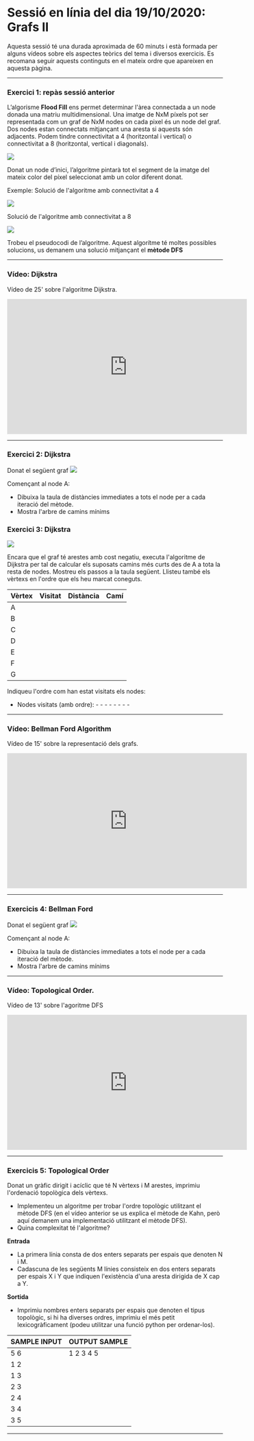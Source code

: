 # Sessió en línia del dia 19/10/2020: Grafs II

Aquesta sessió té una durada aproximada de 60 minuts i està formada per alguns vídeos sobre els aspectes teòrics del tema i diversos exercicis. 
Es recomana seguir aquests continguts en el mateix ordre que apareixen en aquesta pàgina.


---
### Exercici 1: repàs sessió anterior

L’algorisme **Flood Fill** ens permet determinar l'àrea connectada a un node donada una matriu multidimensional. Una imatge de NxM píxels pot ser representada com un graf de NxM nodes on cada pixel és un node del graf. Dos nodes estan connectats mitjançant una aresta si aquests són adjacents. Podem tindre connectivitat a 4 (horitzontal i vertical) o connectivitat a 8 (horitzontal, vertical i diagonals). 

![](images/connectivitat.png)

Donat un node d’inici, l’algoritme pintarà tot el segment de la imatge del mateix color del píxel seleccionat amb un color diferent donat.




Exemple: 
Solució de l'algoritme amb connectivitat a 4

![](https://upload.wikimedia.org/wikipedia/commons/7/7e/Recursive_Flood_Fill_4_%28aka%29.gif)

Solució de l'algoritme amb connectivitat a 8

![](https://upload.wikimedia.org/wikipedia/commons/8/89/Recursive_Flood_Fill_8_%28aka%29.gif)


Trobeu el pseudocodi de l’algoritme. Aquest algorítme té moltes possibles solucions, us demanem una solució mitjançant el **mètode DFS**

---

### Vídeo: Dijkstra

Vídeo de 25' sobre l'algoritme Dijkstra.

<center>
<iframe width="560" height="315" src="https://www.youtube.com/embed/pSqmAO-m7Lk" frameborder="0" allow="accelerometer; autoplay; encrypted-media; gyroscope; picture-in-picture" allowfullscreen></iframe>
</center>

---

### Exercici 2: Dijkstra
Donat el següent graf
![](images/dijkstra1.png)

Començant al node A:
+ Dibuixa la taula de distàncies immediates a tots el node per a cada iteració del mètode.
+ Mostra l'arbre de camins mínims

### Exercici 3: Dijkstra 

![](images/dijkstra2.png)

Encara que el graf té arestes amb cost negatiu, executa l'algoritme de Dijkstra per tal de calcular els suposats camins més curts des de A a tota la resta de nodes. Mostreu els passos a la taula següent. Llisteu també els vèrtexs en l'ordre que els heu marcat coneguts.

| Vèrtex | Visitat | Distància | Camí | 
|--------------|---------------|---------------|---------------------------|
| A          |      |||
| B          |               |||
| C          |               |||
| D          |               |||
| E          |               |||
| F          |               |||
| G          |               |||

Indiqueu l'ordre com han estat visitats els nodes:

* Nodes visitats (amb ordre):      -      -      -      -      -      -      -      -

---
### Vídeo: Bellman Ford Algorithm

Vídeo de 15' sobre la representació dels grafs.

<center>
<iframe width="560" height="315" src="https://www.youtube.com/embed/lyw4FaxrwHg" frameborder="0" allow="accelerometer; autoplay; encrypted-media; gyroscope; picture-in-picture" allowfullscreen></iframe>
</center>

---

### Exercicis 4: Bellman Ford
Donat el següent graf
![](images/bellmanford1.png)

Començant al node A:
+ Dibuixa la taula de distàncies immediates a tots el node per a cada iteració del mètode.
+ Mostra l'arbre de camins mínims



---
### Vídeo: Topological Order.

Vídeo de 13' sobre l'agoritme DFS

<center>
<iframe width="560" height="315" src="https://www.youtube.com/embed/cIBFEhD77b4" frameborder="0" allow="accelerometer; autoplay; encrypted-media; gyroscope; picture-in-picture" allowfullscreen></iframe>
</center>
 
---

### Exercicis 5: Topological Order

Donat un gràfic dirigit i acíclic que té N vèrtexs i M arestes, imprimiu l'ordenació topològica dels vèrtexs.
+ Implementeu un algoritme per trobar l'ordre topològic utilitzant el mètode DFS (en el vídeo anterior se us explica el mètode de Kahn, però aquí demanem una implementació utilitzant el mètode DFS). 
+ Quina complexitat té l'algoritme?

**Entrada**
+ La primera línia consta de dos enters separats per espais que denoten N i M.
+ Cadascuna de les següents M línies consisteix en dos enters separats per espais X i Y que indiquen l'existència d'una aresta dirigida de X cap a Y.

**Sortida**
+ Imprimiu nombres enters separats per espais que denoten el tipus topològic, si hi ha diverses ordres, imprimiu el més petit lexicogràficament (podeu utilitzar una funció python per ordenar-los).

| SAMPLE INPUT | OUTPUT SAMPLE |
|--------------|---------------|
| 5 6          | 1 2 3 4 5     |
| 1 2          |               |
| 1 3          |               |
| 2 3          |               |
| 2 4          |               |
| 3 4          |               |
| 3 5          |               |

---
